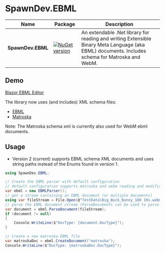 # SpawnDev.EBML

| Name | Package | Description |
|---------|-------------|-------------|
|**SpawnDev.EBML**|[![NuGet version](https://badge.fury.io/nu/SpawnDev.EBML.svg)](https://www.nuget.org/packages/SpawnDev.EBML)| An extendable .Net library for reading and writing Extensible Binary Meta Language (aka EBML) documents. Includes schema for Matroska and WebM. | 

## Demo
[Blazor EBML Editor](https://lostbeard.github.io/SpawnDev.EBML/)


The library now uses (and includes) XML schema files:  
- [EBML](https://github.com/ietf-wg-cellar/ebml-specification/blob/master/ebml.xml)
- [Matroska](https://github.com/ietf-wg-cellar/matroska-specification/blob/master/ebml_matroska.xml)  

Note: The Matroska schema xml is currently also used for WebM ebml documents.

## Usage
- Version 2 (current) supports EBML schema XML documents and uses string paths instead of the Enums found in version 1.


```cs
using SpawnDev.EBML;

// Create the EBML parser with default configuration
// default configuration supports matroska and webm reading and modification
var ebml = new EBMLParser();
// get a stream containing an EBML document (or multiple documents)
using var fileStream = File.Open(@"TestData\Big_Buck_Bunny_180 10s.webm", FileMode.Open);
// parse the EBML document stream (ParseDocuments can be used to parse all documents in the stream)
var document = ebml.ParseDocument(fileStream);
if (document != null)
{
    Console.WriteLine($"DocType: {document.DocType}");
}

// Create a new matroska EBML file
var matroskaDoc = ebml.CreateDocument("matroska");
Console.WriteLine($"DocType: {matroskaDoc.DocType}");
```